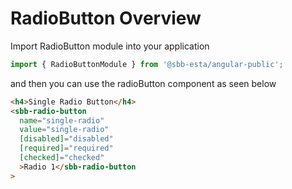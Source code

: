 # RadioButton Overview

Import RadioButton module into your application

```ts
import { RadioButtonModule } from '@sbb-esta/angular-public';
```

and then you can use the radioButton component as seen below

```html
<h4>Single Radio Button</h4>
<sbb-radio-button
  name="single-radio"
  value="single-radio"
  [disabled]="disabled"
  [required]="required"
  [checked]="checked"
  >Radio 1</sbb-radio-button
>
```
